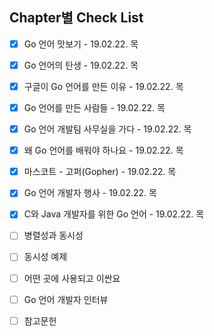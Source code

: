 ## Chapter별 Check List
- [x] Go 언어 맛보기 - 19.02.22. 목
- [x] Go 언어의 탄생 - 19.02.22. 목
- [x] 구글이 Go 언어를 만든 이유 - 19.02.22. 목
- [x] Go 언어를 만든 사람들 - 19.02.22. 목
- [x] Go 언어 개발팀 사무실을 가다 - 19.02.22. 목
- [x] 왜 Go 언어를 배워야 하나요 - 19.02.22. 목
- [x] 마스코트 - 고퍼(Gopher) - 19.02.22. 목
- [x] Go 언어 개발자 행사 - 19.02.22. 목
- [x] C와 Java 개발자를 위한 Go 언어 - 19.02.22. 목
- [ ] 병렬성과 동시성
- [ ] 동시성 예제
- [ ] 어떤 곳에 사용되고 이싼요
- [ ] Go 언어 개발자 인터뷰
- [ ] 참고문헌

